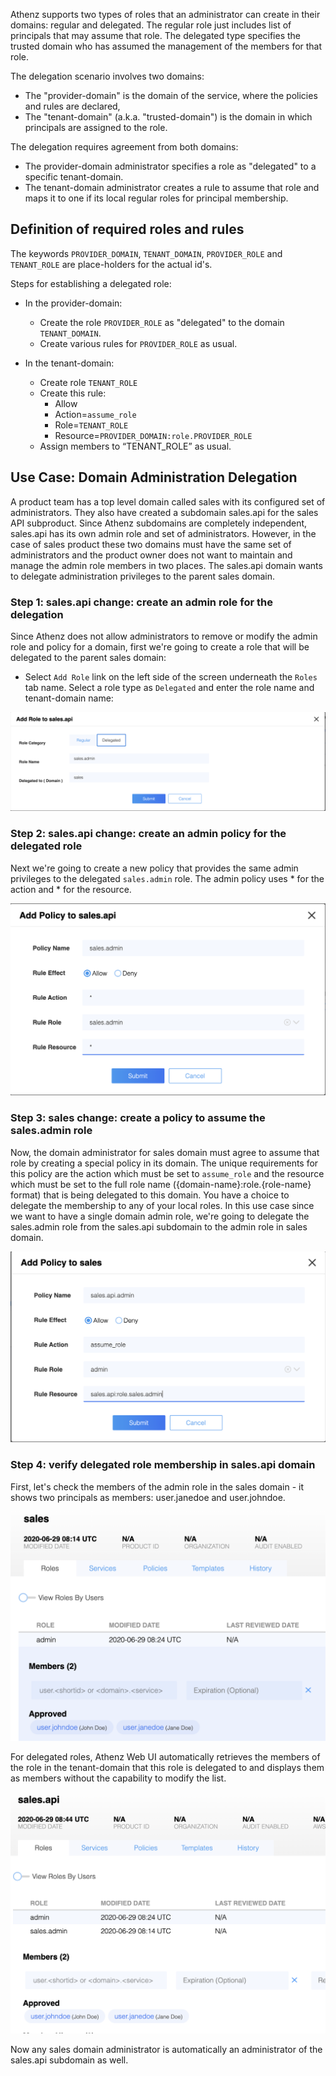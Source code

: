 Athenz supports two types of roles that an administrator can create in
their domains: regular and delegated. The regular role just includes list
of principals that may assume that role. The delegated type specifies
the trusted domain who has assumed the management of the members for that
role. 

The delegation scenario involves two domains:

- The "provider-domain" is the domain of the service, where the policies and
  rules are declared,
- The "tenant-domain" (a.k.a. "trusted-domain") is the domain in which
  principals are assigned to the role.

The delegation requires agreement from both domains:

- The provider-domain administrator specifies a role as "delegated" to a
  specific tenant-domain.
- The tenant-domain administrator creates a rule to assume that role
  and maps it to one if its local regular roles for principal membership.

## Definition of required roles and rules

The keywords `PROVIDER_DOMAIN`, `TENANT_DOMAIN`, `PROVIDER_ROLE` and
 `TENANT_ROLE` are place-holders for the actual id's.
 
Steps for establishing a delegated role:
 
- In the provider-domain:
  - Create the role `PROVIDER_ROLE` as "delegated" to the domain
    `TENANT_DOMAIN`.
  - Create various rules for `PROVIDER_ROLE` as usual.
  
- In the tenant-domain:
  - Create role `TENANT_ROLE`
  - Create this rule:
    - Allow
    - Action=`assume_role`
    - Role=`TENANT_ROLE`
    - Resource=`PROVIDER_DOMAIN:role.PROVIDER_ROLE`
  - Assign members to “TENANT_ROLE” as usual.

## Use Case: Domain Administration Delegation

A product team has a top level domain called sales
with its configured set of administrators. They also have created a
subdomain sales.api for the sales API subproduct. Since Athenz
subdomains are completely independent, sales.api has its own admin
role and set of administrators. However, in the case of sales product
these two domains must have the same set of administrators and the
product owner does not want to maintain and manage the admin role
members in two places. The sales.api domain wants to delegate
administration privileges to the parent sales domain.

### Step 1: sales.api change: create an admin role for the delegation

Since Athenz does not allow administrators to remove or modify
the admin role and policy for a domain, first we're going to
create a role that will be delegated to the parent sales domain:

- Select `Add Role` link on the left side of the screen underneath the `Roles`
  tab name. Select a role type as `Delegated` and enter the
  role name and tenant-domain name:

![Add Delegated Role](images/delegate_add_role.png)

### Step 2: sales.api change: create an admin policy for the delegated role

Next we're going to create a new policy that provides the same
admin privileges to the delegated `sales.admin` role. The
admin policy uses * for the action and * for the resource.

![Add Delegated Policy](images/delegate_add_policy.png)

### Step 3: sales change: create a policy to assume the sales.admin role

Now, the domain administrator for sales domain must agree to
assume that role by creating a special policy in its domain. The
unique requirements for this policy are the action which must be
set to `assume_role` and the resource which must be set to the
full role name ({domain-name}:role.{role-name} format) that is
being delegated to this domain. You have a choice to delegate
the membership to any of your local roles. In this use case
since we want to have a single domain admin role, we're going
to delegate the sales.admin role from the sales.api subdomain
to the admin role in sales domain.

![Add Assume Policy](images/delegate_add_assume_policy.png)

### Step 4: verify delegated role membership in sales.api domain

First, let's check the members of the admin role in the sales
domain - it shows two principals as members: user.janedoe and user.johndoe.

![Show Admin Role Members](images/delegate_sales_admin_role.png)

For delegated roles, Athenz Web UI automatically retrieves the members
of the role in the tenant-domain that this role is delegated to and
displays them as members without the capability to modify the list.

![Show Delegated Role Members](images/delegate_sales_api_admin_role.png)

Now any sales domain administrator is automatically an administrator
of the sales.api subdomain as well.
